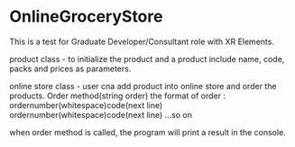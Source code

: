 # OnlineGroceryStore
This is a test for Graduate Developer/Consultant role with XR Elements.

product class - to initialize the product and a product include name, code, packs and prices as parameters.

online store class - user cna add product into online store and order the products.
Order method(string order)
the format of order :
ordernumber(whitespace)code(next line)
ordernumber(whitespace)code(next line)
...so on

when order method is called, the program will print a result in the console.
